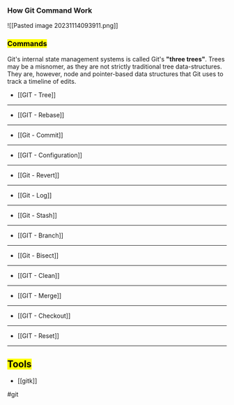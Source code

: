 ### How Git Command Work

![[Pasted image 20231114093911.png]]

### <mark>Commands</mark>

Git's internal state management systems is called Git's **"three trees"**. Trees may be a misnomer, as they are not strictly traditional tree data-structures. They are, however, node and pointer-based data structures that Git uses to track a timeline of edits.

* [[GIT - Tree]]

<hr>

* [[GIT - Rebase]]

<hr>

* [[Git - Commit]]

<hr>

* [[GIT - Configuration]]

<hr>

* [[Git - Revert]]

<hr>

* [[Git - Log]]

<hr>

* [[Git - Stash]]

<hr>

* [[GIT - Branch]]

<hr>

* [[Git - Bisect]]

<hr>

* [[GIT - Clean]]

<hr>

* [[GIT - Merge]]

<hr>

* [[GIT - Checkout]]

<hr>

* [[GIT - Reset]]

<hr>

## <mark>Tools</mark>

* [[gitk]]

#git 